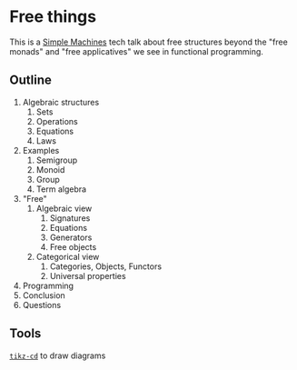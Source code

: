 Free things
===========

This is a [Simple Machines][1] tech talk about free structures beyond the
"free monads" and "free applicatives" we see in functional programming.

Outline
-------

1. Algebraic structures
   1. Sets
   2. Operations
   3. Equations
   4. Laws
2. Examples
   1. Semigroup
   2. Monoid
   3. Group
   4. Term algebra
3. "Free"
   1. Algebraic view
      1. Signatures
      2. Equations
      3. Generators
      4. Free objects
   2. Categorical view
      1. Categories, Objects, Functors
      2. Universal properties
4. Programming
5. Conclusion
6. Questions

Tools
-----

[`tikz-cd`][2] to draw diagrams

[1]: http://simplemachines.com.au/
[2]: http://www.jmilne.org/not/Mtikz.pdf